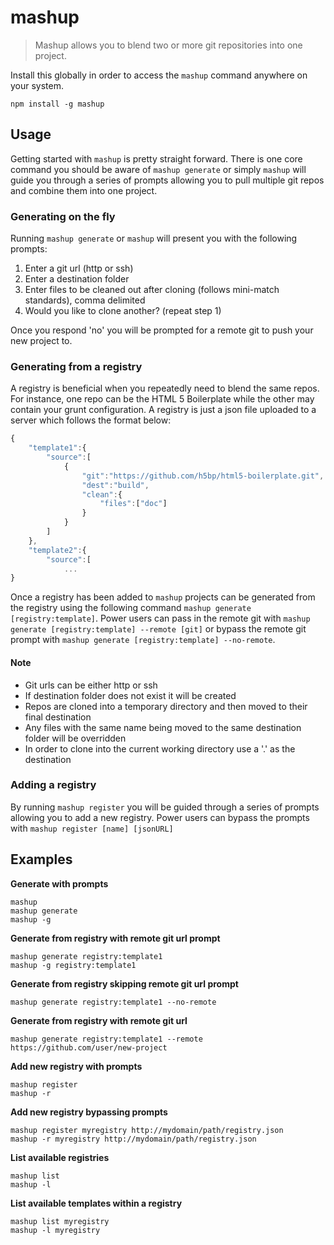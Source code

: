 # mashup
> Mashup allows you to blend two or more git repositories into one project.

Install this globally in order to access the `mashup` command anywhere on your system.

```shell
npm install -g mashup
```

## Usage

Getting started with `mashup` is pretty straight forward. There is one core command you should be aware of `mashup generate` or simply `mashup` will guide you through a series of prompts allowing you to pull multiple git repos and combine them into one project.

### Generating on the fly

Running `mashup generate` or `mashup` will present you with the following prompts:

1. Enter a git url (http or ssh)
1. Enter a destination folder
1. Enter files to be cleaned out after cloning (follows mini-match standards), comma delimited
1. Would you like to clone another? (repeat step 1)

Once you respond 'no' you will be prompted for a remote git to push your new project to.

### Generating from a registry

A registry is beneficial when you repeatedly need to blend the same repos. For instance, one repo can be the HTML 5 Boilerplate while the other may contain your grunt configuration. A registry is just a json file uploaded to a server which follows the format below:

```js
{
    "template1":{
        "source":[
            {
                "git":"https://github.com/h5bp/html5-boilerplate.git",
                "dest":"build",
                "clean":{
                    "files":["doc"]
                }
            }
        ]
    },
    "template2":{
        "source":[
            ...
}
```

Once a registry has been added to `mashup` projects can be generated from the registry using the following command `mashup generate [registry:template]`. Power users can pass in the remote git with `mashup generate [registry:template] --remote [git]` or bypass the remote git prompt with `mashup generate [registry:template] --no-remote`.

#### Note
* Git urls can be either http or ssh
* If destination folder does not exist it will be created
* Repos are cloned into a temporary directory and then moved to their final destination
* Any files with the same name being moved to the same destination folder will be overridden
* In order to clone into the current working directory use a '.' as the destination

### Adding a registry

By running `mashup register` you will be guided through a series of prompts allowing you to add a new registry. Power users can bypass the prompts with `mashup register [name] [jsonURL]`

## Examples

**Generate with prompts**
```
mashup
mashup generate
mashup -g
```

**Generate from registry with remote git url prompt**
```
mashup generate registry:template1
mashup -g registry:template1
```

**Generate from registry skipping remote git url prompt**
```
mashup generate registry:template1 --no-remote
```

**Generate from registry with remote git url**
```
mashup generate registry:template1 --remote https://github.com/user/new-project
```

**Add new registry with prompts**
```
mashup register
mashup -r
```

**Add new registry bypassing prompts**
```
mashup register myregistry http://mydomain/path/registry.json
mashup -r myregistry http://mydomain/path/registry.json
```

**List available registries**
```
mashup list
mashup -l
```

**List available templates within a registry**
```
mashup list myregistry
mashup -l myregistry
```
